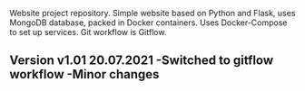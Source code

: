 Website project repository.
Simple website based on Python and Flask, uses MongoDB database, packed in Docker containers.
Uses Docker-Compose to set up services.
Git workflow is Gitflow.

Version v1.01 20.07.2021
-Switched to gitflow workflow
-Minor changes
-